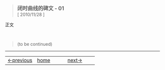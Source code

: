> <big> **闭时曲线的碑文 - 01** </big>  
> [ 2010/11/28 ]   

正文

<br/>  

> (to be continued)
---

<table style="width:100%">
<tr>
    <td style="width:33%"> <a href="./004"> ←previous </a> </td>
    <td style="width:34%"> <a href="../../"> home </a> </td>
    <td style="width:33%"> <a href="./005"> next→ </a> </td>
</tr>
</table>
